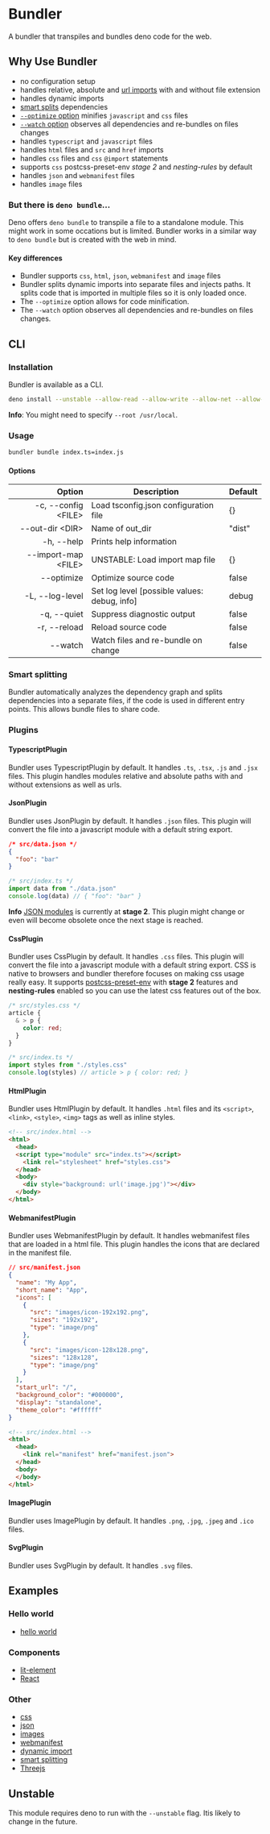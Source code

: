 # Bundler
A bundler that transpiles and bundles deno code for the web.

## Why Use Bundler

- no configuration setup
- handles relative, absolute and [url imports](https://deno.land/manual/linking_to_external_code) with and without file extension
- handles dynamic imports
- [smart splits](#Smart-splitting) dependencies
- [`--optimize` option](#Options) minifies `javascript` and `css` files
- [`--watch` option](#Options) observes all dependencies and re-bundles on files changes
- handles `typescript` and `javascript` files
- handles `html` files and `src` and `href` imports
- handles `css` files and `css` `@import` statements
- supports `css` postcss-preset-env *stage 2* and *nesting-rules* by default
- handles `json` and `webmanifest` files
- handles `image` files

### But there is `deno bundle`…
Deno offers `deno bundle` to transpile a file to a standalone module. This might work in some occations but is limited.
Bundler works in a similar way to `deno bundle` but is created with the web in mind.

#### Key differences
- Bundler supports `css`, `html`, `json`, `webmanifest` and `image` files
- Bundler splits dynamic imports into separate files and injects paths. It splits code that is imported in multiple files so it is only loaded once.
- The `--optimize` option allows for code minification.
- The `--watch` option observes all dependencies and re-bundles on files changes.

## CLI

### Installation
Bundler is available as a CLI.
```sh
deno install --unstable --allow-read --allow-write --allow-net --allow-env --name bundler https://deno.land/x/bundler/cli.ts
```
**Info**: You might need to specify `--root /usr/local`.

### Usage
```sh
bundler bundle index.ts=index.js
```

#### Options
| Option                    | Description                                     | Default |
|--------------------------:|-------------------------------------------------|---------|
| -c, --config \<FILE>      | Load tsconfig.json configuration file           | {}      |
|     --out-dir \<DIR>      | Name of out_dir                                 | "dist"  |
| -h, --help                | Prints help information                         |         |
|     --import-map \<FILE>  | UNSTABLE: Load import map file                  | {}      |
|     --optimize            | Optimize source code                            | false   |
| -L, --log-level           | Set log level [possible values: debug, info]    | debug   |
| -q, --quiet               | Suppress diagnostic output                      | false   |
| -r, --reload              | Reload source code                              | false   |
|     --watch               | Watch files and re-bundle on change             | false   |

### Smart splitting
Bundler automatically analyzes the dependency graph and splits dependencies into a separate files, if the code is used in different entry points. This allows bundle files to share code.

### Plugins

#### TypescriptPlugin
Bundler uses TypescriptPlugin by default.
It handles `.ts`, `.tsx`, `.js` and `.jsx` files. This plugin handles modules relative and absolute paths with and without extensions as well as urls.

#### JsonPlugin
Bundler uses JsonPlugin by default.
It handles `.json` files. This plugin will convert the file into a javascript module with a default string export.

```json
/* src/data.json */
{
  "foo": "bar"
}
```

```js
/* src/index.ts */
import data from "./data.json"
console.log(data) // { "foo": "bar" }
```

**Info** [JSON modules](https://github.com/tc39/proposal-json-modules) is currently at **stage 2**. This plugin might change or even will become obsolete once the next stage is reached.

#### CssPlugin
Bundler uses CssPlugin by default.
It handles `.css` files. This plugin will convert the file into a javascript module with a default string export.
CSS is native to browsers and bundler therefore focuses on making css usage really easy.
It supports [postcss-preset-env](https://preset-env.cssdb.org) with **stage 2** features and **nesting-rules** enabled so you can use the latest css features out of the box.

```css
/* src/styles.css */
article {
  & > p {
    color: red;
  }
}
```

```js
/* src/index.ts */
import styles from "./styles.css"
console.log(styles) // article > p { color: red; }
```

#### HtmlPlugin
Bundler uses HtmlPlugin by default.
It handles `.html` files and its `<script>`, `<link>`, `<style>`, `<img>` tags as well as inline styles.

```html
<!-- src/index.html -->
<html>
  <head>
  <script type="module" src="index.ts"></script>
    <link rel="stylesheet" href="styles.css">
  </head>
  <body>
    <div style="background: url('image.jpg')"></div>
  </body>
</html>
```

#### WebmanifestPlugin
Bundler uses WebmanifestPlugin by default.
It handles webmanifest files that are loaded in a html file. This plugin handles the icons that are declared in the manifest file.
```json
// src/manifest.json
{
  "name": "My App",
  "short_name": "App",
  "icons": [
    {
      "src": "images/icon-192x192.png",
      "sizes": "192x192",
      "type": "image/png"
    },
    {
      "src": "images/icon-128x128.png",
      "sizes": "128x128",
      "type": "image/png"
    }
  ],
  "start_url": "/",
  "background_color": "#000000",
  "display": "standalone",
  "theme_color": "#ffffff"
}
```

```html
<!-- src/index.html -->
<html>
  <head>
    <link rel="manifest" href="manifest.json">
  </head>
  <body>
  </body>
</html>
```

#### ImagePlugin
Bundler uses ImagePlugin by default.
It handles `.png`, `.jpg`, `.jpeg` and `.ico` files.

#### SvgPlugin
Bundler uses SvgPlugin by default.
It handles `.svg` files.

## Examples
### Hello world
- [hello world](https://github.com/timreichen/Bundler/tree/master/examples/hello%20world)
### Components
- [lit-element](https://github.com/timreichen/Bundler/tree/master/examples/lit-element)
- [React](https://github.com/timreichen/Bundler/tree/master/examples/react)
### Other
- [css](https://github.com/timreichen/Bundler/tree/master/examples/css)
- [json](https://github.com/timreichen/Bundler/tree/master/examples/json)
- [images](https://github.com/timreichen/Bundler/tree/master/examples/images)
- [webmanifest](https://github.com/timreichen/Bundler/tree/master/examples/webmanifest)
- [dynamic import](https://github.com/timreichen/Bundler/tree/master/examples/dynamic%20import)
- [smart splitting](https://github.com/timreichen/Bundler/tree/master/examples/smart%20splitting)
- [Threejs](https://github.com/timreichen/Bundler/tree/master/examples/threejs)

## Unstable
This module requires deno to run with the `--unstable` flag. Itis likely to change in the future.
